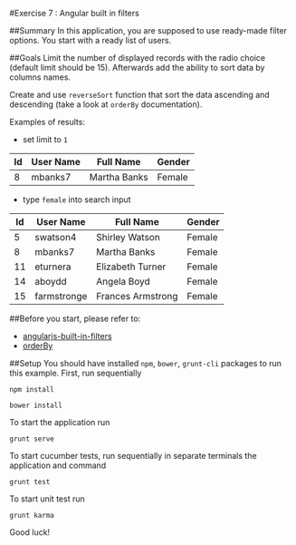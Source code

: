 #Exercise 7 : Angular built in filters

##Summary
In this application, you are supposed to use ready-made filter options. You start with a ready list of users.

##Goals
Limit the number of displayed records with the radio choice (default limit should be 15). Afterwards add the ability to sort data by columns names.

Create and use `reverseSort` function that sort the data ascending and descending (take a look at `orderBy` documentation).
  
Examples of results:

* set limit to `1`

| Id | User Name | Full Name    | Gender |
|----|-----------|--------------|--------|
| 8  | mbanks7   | Martha Banks | Female |

* type `female` into search input

| Id | User Name  | Full Name        | Gender |
|----|------------|------------------|--------|
| 5  | swatson4   | Shirley Watson   | Female |
| 8  | mbanks7    | Martha Banks     | Female |
| 11 | eturnera   | Elizabeth Turner | Female |
| 14 | aboydd     | Angela Boyd      | Female |
| 15 | farmstronge|Frances Armstrong | Female |

##Before you start, please refer to:
* [angularjs-built-in-filters](https://egghead.io/lessons/angularjs-built-in-filters)
* [orderBy](https://docs.angularjs.org/api/ng/filter/orderBy)

##Setup
You should have installed `npm`, `bower`, `grunt-cli`  packages to run this example. First, run sequentially

```
npm install
```

```
bower install
```

To start the application run

```
grunt serve
```

To start cucumber tests, run sequentially in separate terminals the application and command

```
grunt test
```

To start unit test run

```
grunt karma
```

Good luck!
